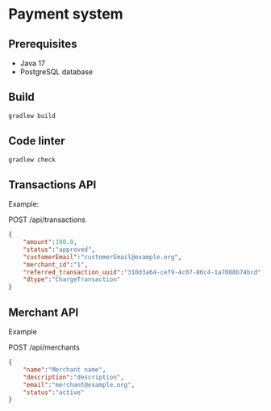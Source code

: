 # Payment system

## Prerequisites
- Java 17
- PostgreSQL database

## Build
```java
gradlew build
```

## Code linter
```java
gradlew check
```

## Transactions API

Example:

POST /api/transactions

```json
{
    "amount":100.0,
    "status":"approved",
    "customerEmail":"customerEmail@example.org",
    "merchant_id":"1",
    "referred_transaction_uuid":"310d3a64-cef9-4c07-86c4-1a7088b74bcd",
    "dtype":"ChargeTransaction"
}
```

## Merchant API

Example

POST /api/merchants

```json
{
    "name":"Merchant name",
    "description":"description",
    "email":"merchant@example.org",
    "status":"active"
}
```